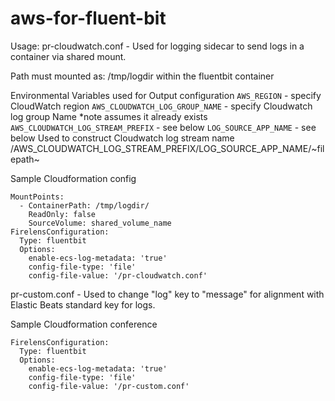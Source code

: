 # aws-for-fluent-bit

Usage:
pr-cloudwatch.conf - Used for logging sidecar to send logs in a container via shared mount.

Path must mounted as: /tmp/logdir within the fluentbit container

Environmental Variables used for Output configuration
`AWS_REGION` - specify CloudWatch region
`AWS_CLOUDWATCH_LOG_GROUP_NAME` - specify Cloudwatch log group Name *note assumes it already exists
`AWS_CLOUDWATCH_LOG_STREAM_PREFIX` - see below
`LOG_SOURCE_APP_NAME` - see below
Used to construct Cloudwatch log stream name
/AWS_CLOUDWATCH_LOG_STREAM_PREFIX/LOG_SOURCE_APP_NAME/~filepath~

Sample Cloudformation config
```
MountPoints:
  - ContainerPath: /tmp/logdir/
    ReadOnly: false
    SourceVolume: shared_volume_name
FirelensConfiguration:
  Type: fluentbit
  Options:
    enable-ecs-log-metadata: 'true'
    config-file-type: 'file'
    config-file-value: '/pr-cloudwatch.conf'
```



pr-custom.conf - Used to change "log" key to "message" for alignment with Elastic Beats standard key for logs.

Sample Cloudformation conference
```
FirelensConfiguration:
  Type: fluentbit
  Options:
    enable-ecs-log-metadata: 'true'
    config-file-type: 'file'
    config-file-value: '/pr-custom.conf'
```

